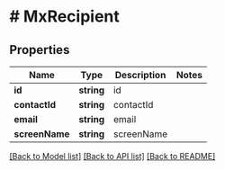 # # MxRecipient

## Properties

Name | Type | Description | Notes
------------ | ------------- | ------------- | -------------
**id** | **string** | id |
**contactId** | **string** | contactId |
**email** | **string** | email |
**screenName** | **string** | screenName |

[[Back to Model list]](../../README.md#models) [[Back to API list]](../../README.md#endpoints) [[Back to README]](../../README.md)
